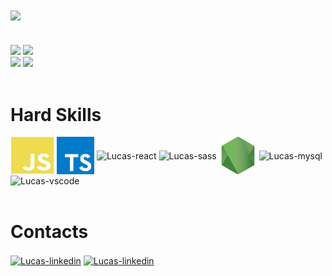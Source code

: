 <img align="center" src="https://user-images.githubusercontent.com/92965549/187088225-1053b70d-0eeb-458a-ae8d-9a56b6dd4108.png">
<h1></h1>
<div>
  <a href="https://github.com/llucasGabriel/Camara-Tickets"><img width="400px" src="https://user-images.githubusercontent.com/92965549/187087347-fe065a85-06c3-4585-800b-0a7a160438e5.png"/></a>
  <img width="340px" src="https://github-readme-stats.vercel.app/api/top-langs/?username=llucasGabriel&layout=compact&hide_border=true&langs_count=7&theme=dracula"/>
</div>
<div>
<img width="410px" src="https://github-readme-streak-stats.herokuapp.com/?user=llucasGabriel&theme=cobalt&hide_border=true">
<img width="140px" src="https://user-images.githubusercontent.com/92965549/187095377-691154db-a16c-4273-bb28-49de3ef6d694.png"/>
</div>
  <div><br>
  <h1>Hard Skills</h1>
  <img align="center" alt="Lucas-Js" height="60" width="70" src="https://raw.githubusercontent.com/devicons/devicon/master/icons/javascript/javascript-plain.svg">
  <img align="center" alt="Lucas-Ts" height="60" width="60" src="https://github.com/Lucas-GabrielDev/Lucas-GabrielDev/blob/main/img/typescript.png">
  <img align="center" alt="Lucas-react" height="60" width="66" src="https://user-images.githubusercontent.com/92965549/187088483-7b88d2e4-095c-40ad-bafa-95530faf28db.png">
  <img align="center" alt="Lucas-sass" height="60" width="60" src="https://user-images.githubusercontent.com/92965549/187088486-99c3695c-95e4-4990-8425-dc0983122a2a.png">
  <img align="center" alt="Lucas-node" height="60" width="60" src="https://github.com/Lucas-GabrielDev/Lucas-GabrielDev/blob/main/img/node.png">
  <img align="center" alt="Lucas-mysql" height="65" width="75" src="https://user-images.githubusercontent.com/92965549/180613504-38e762e9-0277-462a-a967-f7976519a8d4.svg">
  <img align="center" alt="Lucas-vscode" height="65" width="75" src="https://user-images.githubusercontent.com/92965549/180613509-1e20ccde-a6c0-467f-8b97-0a7f41b9eb44.svg">
</div>
 <div><br>
  <h1>Contacts</h1>
  <a href="https://www.linkedin.com/in/llucas-gabriel/"><img align="center" alt="Lucas-linkedin" src="https://user-images.githubusercontent.com/92965549/180613610-87001db9-f13f-4115-9e74-6dda4192ef9f.svg"></a>
  <a href="llucas.gabriel@outlook.com"><img align="center" width="125px" alt="Lucas-linkedin" src="https://user-images.githubusercontent.com/92965549/187095871-2c233b1f-8486-4987-9f50-ddbd1e918517.png"></a>
</div>
